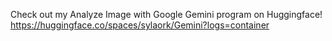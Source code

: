 Check out my Analyze Image with Google Gemini program on Huggingface! 
https://huggingface.co/spaces/sylaork/Gemini?logs=container
